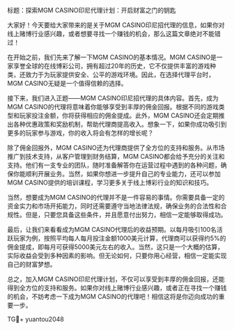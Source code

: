 标题：探索MGM CASINO印尼代理计划：开启财富之门的钥匙

大家好！今天要给大家带来的是关于MGM CASINO印尼招代理的信息，如果你对线上赌博行业感兴趣，或者想要寻找一个赚钱的机会，那么这篇文章绝对不能错过！

在开始之前，我们先来了解一下MGM CASINO的基本情况。MGM CASINO是一家享誉全球的在线博彩公司，拥有超过20年的历史，它不仅提供丰富的游戏种类，还致力于为玩家提供安全、公平的游戏环境。因此，在选择代理平台时，MGM CASINO无疑是一个值得信赖的选择。

接下来，我们进入正题——MGM CASINO印尼招代理的具体内容。首先，成为MGM CASINO的代理将意味着你能够享受到丰厚的佣金回报。根据不同的游戏类型和玩家投注金额，你将获得相应的佣金提成。此外，MGM CASINO还会定期推出各种优惠政策和奖励机制，帮助代理商提高收入。想象一下，如果你成功吸引到更多的玩家参与游戏，你的收入将会有怎样的增长呢？

除了佣金回报外，MGM CASINO还为代理商提供了全方位的支持和服务。从市场推广到技术支持，从客户管理到财务结算，MGM CASINO都会给予充分的关注和支持。他们有一支专业的团队，随时准备解答你在运营过程中遇到的各种问题，确保你能顺利开展业务。当然，如果你想进一步提升自己的专业能力，还可以参加MGM CASINO提供的培训课程，学习更多关于线上博彩行业的知识和技巧。

当然，想要成为MGM CASINO的代理并不是一件容易的事情。你需要具备一定的资金实力和市场开拓能力，同时还需要遵守当地法律法规，确保业务的合法性和合规性。但是，只要您具备这些条件，并且愿意付出努力，相信一定能够取得成功。

最后，让我们来看看成为MGM CASINO代理后的收益预期。以每月吸引100名活跃玩家为例，按照平均每人每月投注金额1000美元计算，代理商可以获得约5%的佣金提成，即每月可获得5000美元左右的收入。当然，这只是一个大概的估算，实际收益会受到多种因素的影响。但无论如何，只要你用心经营，相信一定能实现自己的财富梦想。

总之，加入MGM CASINO印尼代理计划，不仅可以享受到丰厚的佣金回报，还能得到全方位的支持和服务。如果你对线上赌博行业感兴趣，或者正在寻找一个赚钱的机会，不妨考虑一下成为MGM CASINO的代理吧！相信这将是你迈向成功的重要一步。

TG💪+ yuantou2048